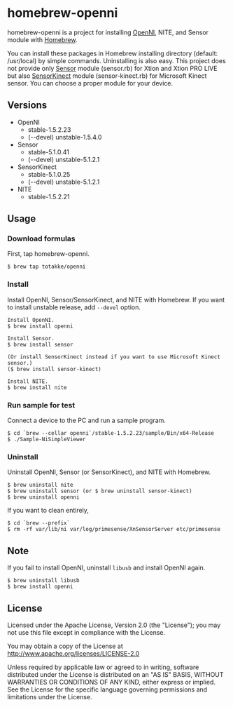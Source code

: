 # homebrew-openni

homebrew-openni is a project for installing [OpenNI](http://openni.org/), NITE, and Sensor module with [Homebrew](http://mxcl.github.com/homebrew/).

You can install these packages in Homebrew installing directory (default: /usr/local) by simple commands.
Uninstalling is also easy.
This project does not provide only [Sensor](https://github.com/PrimeSense/Sensor) module (sensor.rb) for Xtion and Xtion PRO LIVE but also [SensorKinect](https://github.com/avin2/SensorKinect) module (sensor-kinect.rb) for Microsoft Kinect sensor.
You can choose a proper module for your device.

## Versions

* OpenNI
    * stable-1.5.2.23
    * (--devel) unstable-1.5.4.0
* Sensor
    * stable-5.1.0.41
    * (--devel) unstable-5.1.2.1
* SensorKinect
    * stable-5.1.0.25
    * (--devel) unstable-5.1.2.1
* NITE
    * stable-1.5.2.21

## Usage

### Download formulas

First, tap homebrew-openni.

    $ brew tap totakke/openni

### Install

Install OpenNI, Sensor/SensorKinect, and NITE with Homebrew.
If you want to install unstable release, add `--devel` option.

    Install OpenNI.
    $ brew install openni

    Install Sensor.
    $ brew install sensor

    (Or install SensorKinect instead if you want to use Microsoft Kinect sensor.)
    ($ brew install sensor-kinect)

    Install NITE.
    $ brew install nite

### Run sample for test

Connect a device to the PC and run a sample program.

    $ cd `brew --cellar openni`/stable-1.5.2.23/sample/Bin/x64-Release
    $ ./Sample-NiSimpleViewer

### Uninstall

Uninstall OpenNI, Sensor (or SensorKinect), and NITE with Homebrew.

    $ brew uninstall nite
    $ brew uninstall sensor (or $ brew uninstall sensor-kinect)
    $ brew uninstall openni

If you want to clean entirely,

    $ cd `brew --prefix`
    $ rm -rf var/lib/ni var/log/primesense/XnSensorServer etc/primesense

## Note

If you fail to install OpenNI, uninstall `libusb` and install OpenNI again.

    $ brew uninstall libusb
    $ brew install openni

## License

Licensed under the Apache License, Version 2.0 (the "License"); you may not use this file except in compliance with the License.

You may obtain a copy of the License at http://www.apache.org/licenses/LICENSE-2.0

Unless required by applicable law or agreed to in writing, software distributed under the License is distributed on an "AS IS" BASIS, WITHOUT WARRANTIES OR CONDITIONS OF ANY KIND, either express or implied.
See the License for the specific language governing permissions and limitations under the License.

